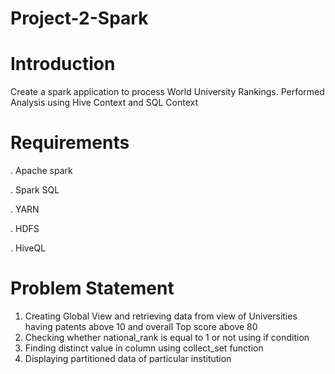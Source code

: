 # Project-2-Spark
# Introduction
Create a spark application to process World University Rankings. Performed Analysis using Hive Context and SQL Context
# Requirements
. Apache spark

. Spark SQL

. YARN

. HDFS

. HiveQL
# Problem Statement
1) Creating Global View and retrieving data from view of Universities having patents above 10 and overall Top score above 80
2) Checking whether national_rank is equal to 1 or not  using if condition 
3) Finding distinct value in column using collect_set function
4) Displaying partitioned data of particular institution 

